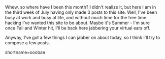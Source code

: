 <p>Whew, so where have I been this month?  I didn't realize it, but here I am in the third week of July having only made 3 posts to this site.  Well, I've been busy at work and busy at life, and without much time for the free time hacking I've wanted this site to be about.  Maybe it's Summer - I'm sure once Fall and Winter hit, I'll be back here jabbering your virtual ears off.</p>
<p>Anyway, I've got a few things I can jabber on about today, so I think I'll try to compose a few posts.</p>
<!--more-->
shortname=ooobae

